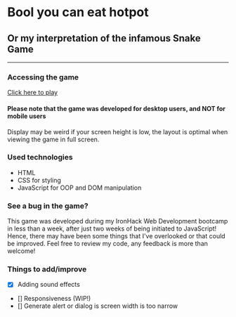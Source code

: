 # Bool you can eat hotpot
## Or my interpretation of the infamous Snake Game

---

### Accessing the game
[Click here to play](https://claire2d2.github.io/game-project/)
#### Please note that the game was developed for desktop users, and NOT for mobile users
Display may be weird if your screen height is low, the layout is optimal when viewing the game in full screen.

### Used technologies
- HTML
- CSS for styling
- JavaScript for OOP and DOM manipulation

### See a bug in the game?
This game was developed during my IronHack Web Development bootcamp in less than a week, after just two weeks of being initiated to JavaScript! Hence, there may have been some things that I've overlooked or that could be improved.
Feel free to review my code, any feedback is more than welcome!

### Things to add/improve
- [x] Adding sound effects
- [] Responsiveness (WIP!)
- [] Generate alert or dialog is screen width is too narrow
